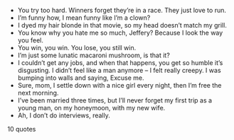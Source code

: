  - You try too hard. Winners forget they’re in a race. They just love to run.
 - I’m funny how, I mean funny like I’m a clown?
 - I dyed my hair blonde in that movie, so my head doesn’t match my grill.
 - You know why you hate me so much, Jeffery? Because I look the way you feel.
 - You win, you win. You lose, you still win.
 - I’m just some lunatic macaroni mushroom, is that it?
 - I couldn’t get any jobs, and when that happens, you get so humble it’s disgusting. I didn’t feel like a man anymore – I felt really creepy. I was bumping into walls and saying, Excuse me.
 - Sure, mom, I settle down with a nice girl every night, then I’m free the next morning.
 - I’ve been married three times, but I’ll never forget my first trip as a young man, on my honeymoon, with my new wife.
 - Ah, I don’t do interviews, really.

10 quotes